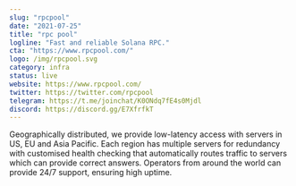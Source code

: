 ```yaml
---
slug: "rpcpool"
date: "2021-07-25"
title: "rpc pool"
logline: "Fast and reliable Solana RPC."
cta: "https://www.rpcpool.com/"
logo: /img/rpcpool.svg
category: infra
status: live
website: https://www.rpcpool.com/
twitter: https://twitter.com/rpcpool
telegram: https://t.me/joinchat/K0ONdq7fE4s0Mjdl
discord: https://discord.gg/E7XfrfkT		
---
```


Geographically distributed, we provide low-latency access with servers in US, EU and Asia Pacific.
Each region has multiple servers for redundancy with customised health checking that automatically routes traffic to servers which can provide correct answers. Operators from around the world can provide 24/7 support, ensuring high uptime.